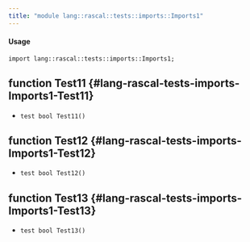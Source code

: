 ```yaml
---
title: "module lang::rascal::tests::imports::Imports1"
---
```


#### Usage

`import lang::rascal::tests::imports::Imports1;`

## function Test11 {#lang-rascal-tests-imports-Imports1-Test11}

* ``test bool Test11()``

## function Test12 {#lang-rascal-tests-imports-Imports1-Test12}

* ``test bool Test12()``

## function Test13 {#lang-rascal-tests-imports-Imports1-Test13}

* ``test bool Test13()``

